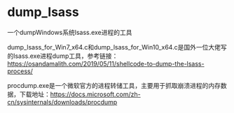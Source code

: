 # dump_lsass
一个dumpWindows系统lsass.exe进程的工具

dump_lsass_for_Win7_x64.c和dump_lsass_for_Win10_x64.c是国外一位大佬写的lsass.exe进程dump工具，参考链接：https://osandamalith.com/2019/05/11/shellcode-to-dump-the-lsass-process/

procdump.exe是一个微软官方的进程转储工具，主要用于抓取崩溃进程的内存数据，下载地址：https://docs.microsoft.com/zh-cn/sysinternals/downloads/procdump
